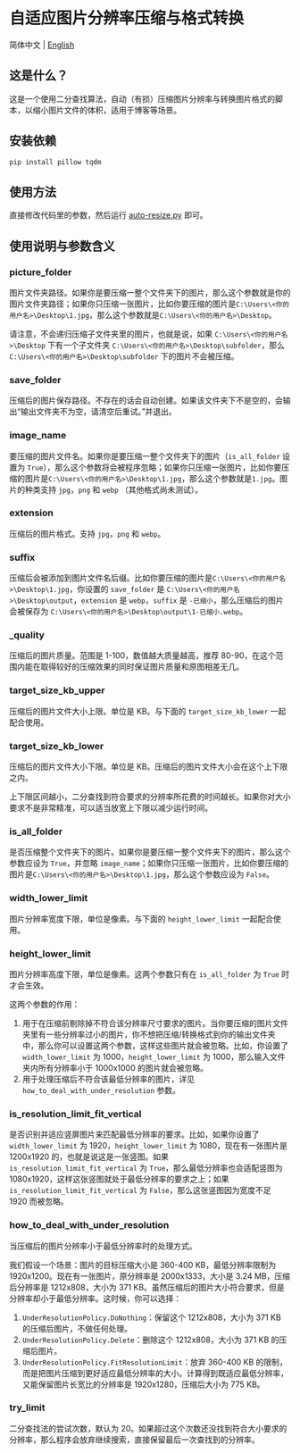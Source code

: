 # 自适应图片分辨率压缩与格式转换

简体中文 | [English](./README.en.md)

## 这是什么？

这是一个使用二分查找算法，自动（有损）压缩图片分辨率与转换图片格式的脚本，以缩小图片文件的体积，适用于博客等场景。

## 安装依赖

```bash
pip install pillow tqdm
```

## 使用方法

直接修改代码里的参数，然后运行 [auto-resize.py](./auto-resize.py) 即可。

## 使用说明与参数含义

### picture_folder

图片文件夹路径。如果你是要压缩一整个文件夹下的图片，那么这个参数就是你的图片文件夹路径；如果你只压缩一张图片，比如你要压缩的图片是`C:\Users\<你的用户名>\Desktop\1.jpg`，那么这个参数就是`C:\Users\<你的用户名>\Desktop`。

请注意，不会递归压缩子文件夹里的图片，也就是说，如果 `C:\Users\<你的用户名>\Desktop` 下有一个子文件夹 `C:\Users\<你的用户名>\Desktop\subfolder`，那么 `C:\Users\<你的用户名>\Desktop\subfolder` 下的图片不会被压缩。

### save_folder

压缩后的图片保存路径。不存在的话会自动创建。如果该文件夹下不是空的，会输出“输出文件夹不为空，请清空后重试。”并退出。

### image_name

要压缩的图片文件名。如果你是要压缩一整个文件夹下的图片（`is_all_folder` 设置为 `True`），那么这个参数将会被程序忽略；如果你只压缩一张图片，比如你要压缩的图片是`C:\Users\<你的用户名>\Desktop\1.jpg`，那么这个参数就是`1.jpg`。图片的种类支持 `jpg`，`png` 和 `webp` （其他格式尚未测试）。

### extension

压缩后的图片格式。支持 `jpg`，`png` 和 `webp`。

### suffix

压缩后会被添加到图片文件名后缀。比如你要压缩的图片是`C:\Users\<你的用户名>\Desktop\1.jpg`，你设置的 `save_folder` 是 `C:\Users\<你的用户名>\Desktop\output`，`extension` 是 `webp`，`suffix` 是 `-已缩小`，那么压缩后的图片会被保存为 `C:\Users\<你的用户名>\Desktop\output\1-已缩小.webp`。

### _quality

压缩后的图片质量。范围是 1-100，数值越大质量越高，推荐 80-90，在这个范围内能在取得较好的压缩效果的同时保证图片质量和原图相差无几。

### target_size_kb_upper

压缩后的图片文件大小上限。单位是 KB。与下面的 `target_size_kb_lower` 一起配合使用。

### target_size_kb_lower

压缩后的图片文件大小下限。单位是 KB。压缩后的图片文件大小会在这个上下限之内。

上下限区间越小，二分查找到符合要求的分辨率所花费的时间越长。如果你对大小要求不是非常精准，可以适当放宽上下限以减少运行时间。

### is_all_folder

是否压缩整个文件夹下的图片。如果你是要压缩一整个文件夹下的图片，那么这个参数应设为 `True`，并忽略 `image_name`；如果你只压缩一张图片，比如你要压缩的图片是`C:\Users\<你的用户名>\Desktop\1.jpg`，那么这个参数应设为 `False`。

### width_lower_limit

图片分辨率宽度下限，单位是像素。与下面的 `height_lower_limit` 一起配合使用。

### height_lower_limit

图片分辨率高度下限，单位是像素。这两个参数只有在 `is_all_folder` 为 `True` 时才会生效。

这两个参数的作用：

1. 用于在压缩前剔除掉不符合该分辨率尺寸要求的图片。当你要压缩的图片文件夹里有一些分辨率过小的图片，你不想把压缩/转换格式到你的输出文件夹中，那么你可以设置这两个参数，这样这些图片就会被忽略。比如，你设置了 `width_lower_limit` 为 1000，`height_lower_limit` 为 1000，那么输入文件夹内所有分辨率小于 1000x1000 的图片就会被忽略。
2. 用于处理压缩后不符合该最低分辨率的图片，详见 `how_to_deal_with_under_resolution` 参数。

### is_resolution_limit_fit_vertical

是否识别并适应竖屏图片来匹配最低分辨率的要求。比如，如果你设置了 `width_lower_limit` 为 1920，`height_lower_limit` 为 1080，现在有一张图片是 1200x1920 的，也就是说这是一张竖图。如果 `is_resolution_limit_fit_vertical` 为 `True`，那么最低分辨率也会适配竖图为 1080x1920，这样这张竖图就处于最低分辨率的要求之上；如果 `is_resolution_limit_fit_vertical` 为 `False`，那么这张竖图因为宽度不足 1920 而被忽略。

### how_to_deal_with_under_resolution

当压缩后的图片分辨率小于最低分辨率时的处理方式。

我们假设一个场景：图片的目标压缩大小是 360-400 KB，最低分辨率限制为 1920x1200。现在有一张图片，原分辨率是 2000x1333，大小是 3.24 MB，压缩后分辨率是 1212x808，大小为 371 KB。虽然压缩后的图片大小符合要求，但是分辨率却小于最低分辨率。这时候，你可以选择：

1. `UnderResolutionPolicy.DoNothing`：保留这个 1212x808，大小为 371 KB 的压缩后图片，不做任何处理。
2. `UnderResolutionPolicy.Delete`：删除这个 1212x808，大小为 371 KB 的压缩后图片。
3. `UnderResolutionPolicy.FitResolutionLimit`：放弃  360-400 KB 的限制，而是把图片压缩到更好适应最低分辨率的大小。计算得到既适应最低分辨率，又能保留图片长宽比的分辨率是 1920x1280，压缩后大小为 775 KB。

### try_limit

二分查找法的尝试次数，默认为 20。如果超过这个次数还没找到符合大小要求的分辨率，那么程序会放弃继续搜索，直接保留最后一次查找到的分辨率。
